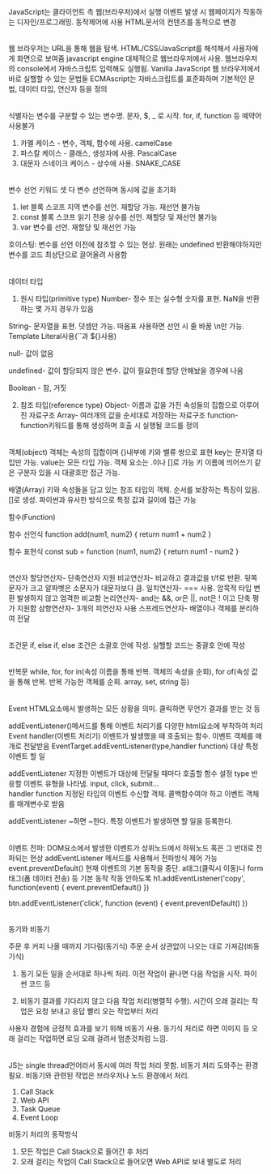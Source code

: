 ######
JavaScript는 클라이언트 측 웹(브라우저)에서 실행
이벤트 발생 시 웹페이지가 작동하는 디자인/프로그래밍. 동작제어에 사용
HTML문서의 컨텐츠를 동적으로 변경

######
웹 브라우저는 URL을 통해 웹을 탐색. HTML/CSS/JavaScript를 해석해서 사용자에게
화면으로 보여줌
javascript engine 대체적으로 웹브라우저에서 사용. 웹브라우저의 console에서 자바스크립트 입력해도 실행됨. Vanilla JavaScript 웹 브라우저에서 바로 실핼할 수 있는 문법들
ECMAscript는 자바스크립트를 표준화하며 기본적인 문법, 데이터 타입, 연산자 등을 정의

######
식별자는 변수를 구분할 수 있는 변수명. 문자, $, _ 로 시작. for, if, function 등 예약어 사용불가

1. 카멜 케이스 - 변수, 객체, 함수에 사용. camelCase
2. 파스칼 케이스 - 클래스, 생성자에 사용. PascalCase
3. 대문자 스네이크 케이스 - 상수에 사용. SNAKE_CASE

######
변수 선언 키워드
셋 다 변수 선언하며 동시에 값을 초기화

1. let 블록 스코프 지역 변수를 선언. 재할당 가능. 재선언 불가능
2. const 블록 스코프 읽기 전용 상수를 선언. 재할당 및 재선언 불가능
3. var 변수를 선언. 재할당 및 재선언 가능

호이스팅: 변수를 선언 이전에 참조할 수 있는 현상. 원래는 undefined 반환해야하지만 변수를 코드 최상단으로 끌어올려 사용함

######
데이터 타입

1. 원시 타입(primitive type)
  Number- 정수 또는 실수형 숫자를 표현. NaN을 반환하는 몇 가지 경우가 있음 
  
  String- 문자열을 표현. 덧셈만 가능. 따옴표 사용하면 선언 시 줄 바꿈 \n만 가능. Template Literal사용(``과 ${}사용)
  
  null- 값이 없음
  
  undefined- 값이 할당되지 않은 변수. 값이 필요한데 할당 안해놨을 경우에 나옴
  
  Boolean - 참, 거짓

2. 참조 타입(reference type)
   Object- 이름과 값을 가진 속성들의 집합으로 이루어진 자료구조
   Array- 여러개의 값을 순서대로 저장하는 자료구조
   function- function키워드를 통해 생성하며 호출 시 실행될 코드를 정의

######
객체(object)
객체는 속성의 집합이며 {}내부에 키와 밸류 쌍으로 표현
key는 문자열 타입만 가능. value는 모든 타입 가능. 객체 요소는 .이나 []로 가능
키 이름에 띄어쓰기 같은 구분자 있을 시 대괄호만 접근 가능.

배열(Array)
키와 속성들을 담고 있는 참조 타입의 객체. 순서를 보장하는 특징이 있음. []로 생성. 파이썬과 유사한 방식으로 특정 값과 길이에 접근 가능

함수(Function)

함수 선언식 
function add(num1, num2) {
  return num1 + num2
}

함수 표현식 
const sub = function (num1, num2) {
  return num1 - num2
}

######
연산자
할당연산자- 단축연산자 지원
비교연산자- 비교하고 결과값을 t/f로 반환. 뒷쪽 문자가 크고 알파벳은 소문자가 대문자보다 큼.
일치연산자- === 사용. 암묵적 타입 변환 발생하지 않고 엄격한 비교함
논리연산자- and는 &&, or은 ||, not은 ! 이고 단축 평가 지원함
삼항연산자- 3개의 피연산자 사용
스프레드연산자- 배열이나 객체를 분리하여 전달

######
조건문
if, else if, else
조건은 소괄호 안에 작성. 실핼할 코드는 중괄호 안에 작성

######
반복문
while, for, for in(속성 이름을 통해 반복. 객체의 속성을 순회), for of(속성 값을 통해 반복. 반복 가능한 객체를 순회. array, set, string 등)

######
Event
HTML요소에서 발생하는 모든 상황을 의미. 클릭하면 무언가 결과를 받는 것 등

addEventListener()메서드를 통해 이벤트 처리기를 다양한 html요소에 부착하여 처리
Event handler(이벤트 처리기) 이벤트가 발생했을 때 호출되는 함수. 이벤트 객체를 매개로 전달받음
EventTarget.addEventListener(type,handler function)
  대상                    특정 이벤트     할 일

addEventListener 지정한 이벤트가 대상에 전달될 때마다 호출할 함수 설정
type 반응할 이벤트 유형을 나타냄. input, click, submit...  
handler function 지정된 타입의 이벤트 수신할 객체. 콜백함수여야 하고 이벤트 객체를 매개변수로 받음

addEventListener ~하면 ~한다. 특정 이벤트가 발생하면 할 일을 등록한다.

######
이벤트 전파: DOM요소에서 발생한 이벤트가 상위노드에서 하위노드 혹은 그 반대로 전파되는 현상
addEventListener 메서드를 사용해서 전파방식 제어 가능 
event.preventDefault() 현재 이벤트의 기본 동작을 중단. a태그(클릭시 이동)나 form태그(폼 데이터 전송) 등 기본 동작 작동 안하도록
h1.addEventListener('copy', function(event) {
  event.preventDefault()
})

btn.addEventListener('click', function (event) {
    event.preventDefault()
})

######
동기와 비동기

주문 후 커피 나올 때까지 기다림(동기식)
주문 순서 상관없이 나오는 대로 가져감(비동기식)

1. 동기
모든 일을 순서대로 하나씩 처리. 이전 작업이 끝나면 다음 작업을 시작. 파이썬 코드 등

2. 비동기 
결과를 기다리지 않고 다음 작업 처리(병렬적 수행). 시간이 오래 걸리는 작업은 요청 보내고 응답 빨리 오는 작업부터 처리

사용자 경험에 긍정적 효과를 보기 위해 비동기 사용. 동기식 처리로 하면 이미지 등 오래 걸리는 작업하면 로딩 오래 걸려서 멈춘것처럼 느낌.

######
JS는 single thread언어라서 동시에 여러 작업 처리 못함. 비동기 처리 도와주는 환경 필요. 
비동기와 관련된 작업은 브라우저나 노드 환경에서 처리.
1. Call Stack
2. Web API
3. Task Queue
4. Event Loop

비동기 처리의 동작방식
1. 모든 작업은 Call Stack으로 들어간 후 처리
2. 오래 걸리는 작업이 Call Stack으로 들어오면 Web API로 보내 별도로 처리